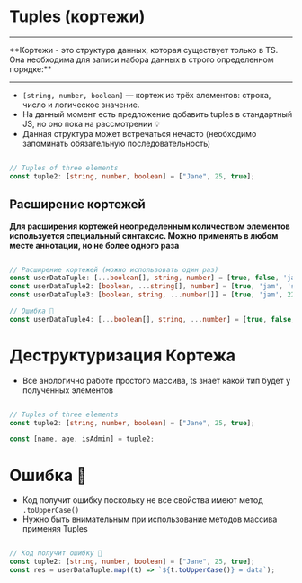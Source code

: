 
# Tuples (кортежи)

<hr>
**Кортежи - это структура данных, которая существует только в TS. Она необходима для записи набора данных в строго определенном порядке:**
<hr>

- `[string, number, boolean]` — кортеж из трёх элементов: строка, число и логическое значение.
- На данный момент есть предложение добавить tuples в стандартный JS, но оно пока на рассмотрении 💡
- Данная структура может встречаться нечасто (необходимо запоминать обязательную последовательность)

```TypeScript

// Tuples of three elements
const tuple2: [string, number, boolean] = ["Jane", 25, true];

```

## Расширение кортежей

**Для расширения кортежей неопределенным количеством элементов используется специальный синтаксис. Можно применять в любом месте аннотации, но не более одного раза**

```TypeScript

// Расширение кортежей (можно использовать один раз)
const userDataTuple: [...boolean[], string, number] = [true, false, 'jam', 22]
const userDataTuple2: [boolean, ...string[], number] = [true, 'jam', 'sugar', 'salt', 22]
const userDataTuple3: [boolean, string, ...number[]] = [true, 'jam', 22, 33, 455,]

// Ошибка 🐞
const userDataTuple4: [...boolean[], string, ...number] = [true, false, 'jam', 22, 55, 133,]

```

# Деструктуризация Кортежа

- Все анологично работе простого массива, ts знает какой тип будет у полученных элементов 

```TypeScript

// Tuples of three elements
const tuple2: [string, number, boolean] = ["Jane", 25, true];

const [name, age, isAdmin] = tuple2;

```

# Ошибка 🐞

- Код получит ошибку поскольку не все свойства имеют метод `.toUpperCase()`
- Нужно быть внимательным при использование методов массива применяя Tuples

```TypeScript

// Код получит ошибку 🐞
const tuple2: [string, number, boolean] = ["Jane", 25, true];
const res = userDataTuple.map((t) => `${t.toUpperCase()} = data`);
```



